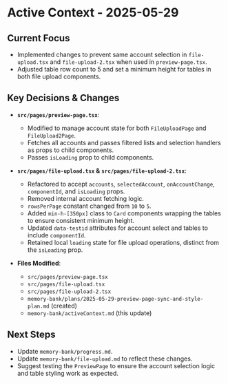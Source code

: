 # Active Context - 2025-05-29

## Current Focus

- Implemented changes to prevent same account selection in `file-upload.tsx` and `file-upload-2.tsx` when used in `preview-page.tsx`.
- Adjusted table row count to 5 and set a minimum height for tables in both file upload components.

## Key Decisions & Changes

- **`src/pages/preview-page.tsx`**:
  - Modified to manage account state for both `FileUploadPage` and `FileUpload2Page`.
  - Fetches all accounts and passes filtered lists and selection handlers as props to child components.
  - Passes `isLoading` prop to child components.

- **`src/pages/file-upload.tsx` & `src/pages/file-upload-2.tsx`**:
  - Refactored to accept `accounts`, `selectedAccount`, `onAccountChange`, `componentId`, and `isLoading` props.
  - Removed internal account fetching logic.
  - `rowsPerPage` constant changed from `10` to `5`.
  - Added `min-h-[350px]` class to `Card` components wrapping the tables to ensure consistent minimum height.
  - Updated `data-testid` attributes for account select and tables to include `componentId`.
  - Retained local `loading` state for file upload operations, distinct from the `isLoading` prop.

- **Files Modified**:
  - `src/pages/preview-page.tsx`
  - `src/pages/file-upload.tsx`
  - `src/pages/file-upload-2.tsx`
  - `memory-bank/plans/2025-05-29-preview-page-sync-and-style-plan.md` (created)
  - `memory-bank/activeContext.md` (this update)

## Next Steps

- Update `memory-bank/progress.md`.
- Update `memory-bank/file-upload.md` to reflect these changes.
- Suggest testing the `PreviewPage` to ensure the account selection logic and table styling work as expected.
